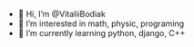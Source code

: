 - 👋 Hi, I’m @VitaliiBodiak
- 👀 I’m interested in math, physic, programing
- 🌱 I’m currently learning python, django, C++
